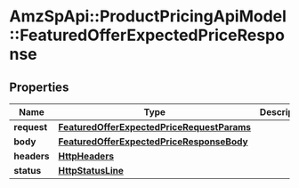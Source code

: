 # AmzSpApi::ProductPricingApiModel::FeaturedOfferExpectedPriceResponse

## Properties
Name | Type | Description | Notes
------------ | ------------- | ------------- | -------------
**request** | [**FeaturedOfferExpectedPriceRequestParams**](FeaturedOfferExpectedPriceRequestParams.md) |  | 
**body** | [**FeaturedOfferExpectedPriceResponseBody**](FeaturedOfferExpectedPriceResponseBody.md) |  | [optional] 
**headers** | [**HttpHeaders**](HttpHeaders.md) |  | 
**status** | [**HttpStatusLine**](HttpStatusLine.md) |  | 


